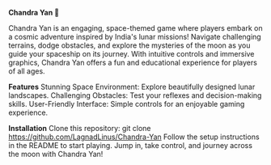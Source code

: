 **Chandra Yan 🚀**

Chandra Yan is an engaging, space-themed game where players embark on a cosmic adventure inspired by India's lunar missions! Navigate challenging terrains, dodge obstacles, and explore the mysteries of the moon as you guide your spaceship on its journey. With intuitive controls and immersive graphics, Chandra Yan offers a fun and educational experience for players of all ages.

**Features**
Stunning Space Environment: Explore beautifully designed lunar landscapes.
Challenging Obstacles: Test your reflexes and decision-making skills.
User-Friendly Interface: Simple controls for an enjoyable gaming experience.

**Installation**
Clone this repository: git clone https://github.com/LagnadLinus/Chandra-Yan
Follow the setup instructions in the README to start playing.
Jump in, take control, and journey across the moon with Chandra Yan!
